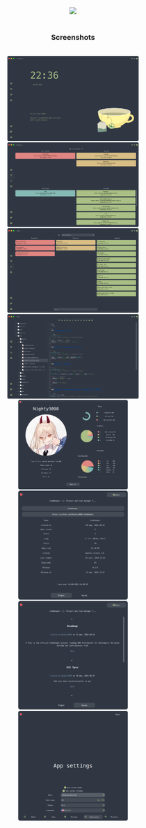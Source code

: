 <div align="center">
    <img src="imgs/logo.png" width=40%" />
    <br><br>
    <summary><h3>Screenshots</h3></summary>
    <br>
    <img src="imgs/1.png" width="60%"/>
    <img src="imgs/2.png" width="60%"/>
    <img src="imgs/3.png" width="60%"/>
    <img src="imgs/4.png" width="60%"/>
    <img src="imgs/5.png" width="50%"/>
    <img src="imgs/6.png" width="50%"/>
    <img src="imgs/7.png" width="50%"/>
    <img src="imgs/8.png" width="50%"/>
</div>
